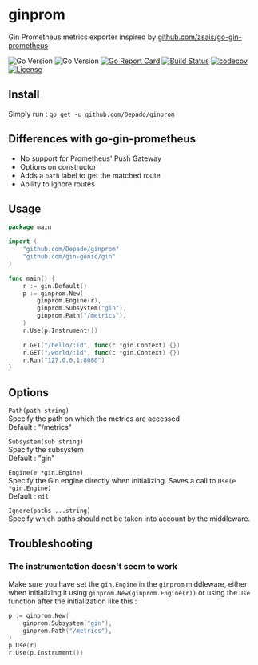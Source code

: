 # ginprom
Gin Prometheus metrics exporter inspired by [github.com/zsais/go-gin-prometheus](https://github.com/zsais/go-gin-prometheus)

![Go Version](https://img.shields.io/badge/go-1.8-brightgreen.svg)
![Go Version](https://img.shields.io/badge/go-1.9-brightgreen.svg)
[![Go Report Card](https://goreportcard.com/badge/github.com/Depado/ginprom)](https://goreportcard.com/report/github.com/Depado/ginprom)
[![Build Status](https://drone.depado.eu/api/badges/Depado/ginprom/status.svg)](https://drone.depado.eu/Depado/ginprom)
[![codecov](https://codecov.io/gh/Depado/ginprom/branch/master/graph/badge.svg)](https://codecov.io/gh/Depado/ginprom)
[![License](https://img.shields.io/badge/license-MIT-blue.svg)](https://github.com/Depado/bfchroma/blob/master/LICENSE)


## Install

Simply run :
`go get -u github.com/Depado/ginprom`

## Differences with go-gin-prometheus

- No support for Prometheus' Push Gateway
- Options on constructor
- Adds a `path` label to get the matched route
- Ability to ignore routes

## Usage

```go
package main

import (
	"github.com/Depado/ginprom"
	"github.com/gin-gonic/gin"
)

func main() {
	r := gin.Default()
	p := ginprom.New(
		ginprom.Engine(r),
		ginprom.Subsystem("gin"), 
		ginprom.Path("/metrics"), 
	)
	r.Use(p.Instrument())

	r.GET("/hello/:id", func(c *gin.Context) {})
	r.GET("/world/:id", func(c *gin.Context) {})
	r.Run("127.0.0.1:8080")
}
```

## Options

`Path(path string)`  
Specify the path on which the metrics are accessed  
Default : "/metrics"

`Subsystem(sub string)`  
Specify the subsystem  
Default : "gin"

`Engine(e *gin.Engine)`  
Specify the Gin engine directly when initializing. 
Saves a call to `Use(e *gin.Engine)`  
Default : `nil`

`Ignore(paths ...string)`   
Specify which paths should not be taken into account by the middleware.

## Troubleshooting

### The instrumentation doesn't seem to work

Make sure you have set the `gin.Engine` in the `ginprom` middleware, either when
initializing it using `ginprom.New(ginprom.Engine(r))` or using the `Use` 
function after the initialization like this :

```go
p := ginprom.New(
	ginprom.Subsystem("gin"), 
	ginprom.Path("/metrics"), 
)
p.Use(r)
r.Use(p.Instrument())
```